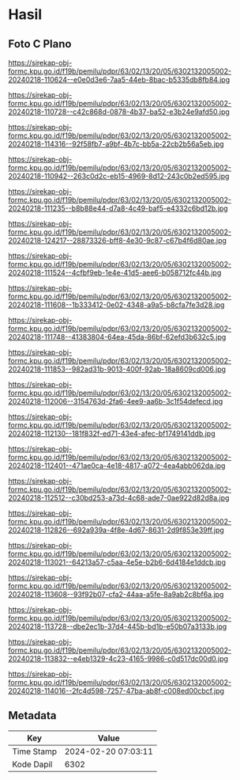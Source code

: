 # Hasil

## Foto C Plano

https://sirekap-obj-formc.kpu.go.id/f19b/pemilu/pdpr/63/02/13/20/05/6302132005002-20240218-110624--e0e0d3e6-7aa5-44eb-8bac-b5335db8fb84.jpg

https://sirekap-obj-formc.kpu.go.id/f19b/pemilu/pdpr/63/02/13/20/05/6302132005002-20240218-110728--c42c868d-0878-4b37-ba52-e3b24e9afd50.jpg

https://sirekap-obj-formc.kpu.go.id/f19b/pemilu/pdpr/63/02/13/20/05/6302132005002-20240218-114316--92f58fb7-a9bf-4b7c-bb5a-22cb2b56a5eb.jpg

https://sirekap-obj-formc.kpu.go.id/f19b/pemilu/pdpr/63/02/13/20/05/6302132005002-20240218-110942--263c0d2c-eb15-4969-8d12-243c0b2ed595.jpg

https://sirekap-obj-formc.kpu.go.id/f19b/pemilu/pdpr/63/02/13/20/05/6302132005002-20240218-111235--b8b88e44-d7a8-4c49-baf5-e4332c6bd12b.jpg

https://sirekap-obj-formc.kpu.go.id/f19b/pemilu/pdpr/63/02/13/20/05/6302132005002-20240218-124217--28873326-bff8-4e30-9c87-c67b4f6d80ae.jpg

https://sirekap-obj-formc.kpu.go.id/f19b/pemilu/pdpr/63/02/13/20/05/6302132005002-20240218-111524--4cfbf9eb-1e4e-41d5-aee6-b058712fc44b.jpg

https://sirekap-obj-formc.kpu.go.id/f19b/pemilu/pdpr/63/02/13/20/05/6302132005002-20240218-111608--1b333412-0e02-4348-a9a5-b8cfa7fe3d28.jpg

https://sirekap-obj-formc.kpu.go.id/f19b/pemilu/pdpr/63/02/13/20/05/6302132005002-20240218-111748--41383804-64ea-45da-86bf-62efd3b632c5.jpg

https://sirekap-obj-formc.kpu.go.id/f19b/pemilu/pdpr/63/02/13/20/05/6302132005002-20240218-111853--982ad31b-9013-400f-92ab-18a8609cd006.jpg

https://sirekap-obj-formc.kpu.go.id/f19b/pemilu/pdpr/63/02/13/20/05/6302132005002-20240218-112006--3154763d-2fa6-4ee9-aa6b-3c1f54defecd.jpg

https://sirekap-obj-formc.kpu.go.id/f19b/pemilu/pdpr/63/02/13/20/05/6302132005002-20240218-112130--181f832f-ed71-43e4-afec-bf1749141ddb.jpg

https://sirekap-obj-formc.kpu.go.id/f19b/pemilu/pdpr/63/02/13/20/05/6302132005002-20240218-112401--471ae0ca-4e18-4817-a072-4ea4abb062da.jpg

https://sirekap-obj-formc.kpu.go.id/f19b/pemilu/pdpr/63/02/13/20/05/6302132005002-20240218-112512--c30bd253-a73d-4c68-ade7-0ae922d82d8a.jpg

https://sirekap-obj-formc.kpu.go.id/f19b/pemilu/pdpr/63/02/13/20/05/6302132005002-20240218-112826--692a939a-4f8e-4d67-8631-2d9f853e39ff.jpg

https://sirekap-obj-formc.kpu.go.id/f19b/pemilu/pdpr/63/02/13/20/05/6302132005002-20240218-113021--64213a57-c5aa-4e5e-b2b6-6d4184e1ddcb.jpg

https://sirekap-obj-formc.kpu.go.id/f19b/pemilu/pdpr/63/02/13/20/05/6302132005002-20240218-113608--93f92b07-cfa2-44aa-a5fe-8a9ab2c8bf6a.jpg

https://sirekap-obj-formc.kpu.go.id/f19b/pemilu/pdpr/63/02/13/20/05/6302132005002-20240218-113728--dbe2ec1b-37d4-445b-bd1b-e50b07a3133b.jpg

https://sirekap-obj-formc.kpu.go.id/f19b/pemilu/pdpr/63/02/13/20/05/6302132005002-20240218-113832--e4eb1329-4c23-4165-9986-c0d517dc00d0.jpg

https://sirekap-obj-formc.kpu.go.id/f19b/pemilu/pdpr/63/02/13/20/05/6302132005002-20240218-114016--2fc4d598-7257-47ba-ab8f-c008ed00cbcf.jpg


## Metadata

| Key        | Value               |
| ---------- | ------------------- |
| Time Stamp | 2024-02-20 07:03:11 |
| Kode Dapil | 6302                |



